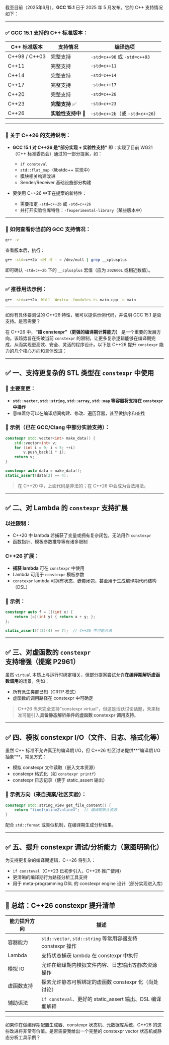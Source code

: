 截至目前（2025年6月），**GCC 15.1** 已于 2025 年 5 月发布。它的 C++ 支持情况如下：

---

### ✅ **GCC 15.1 支持的 C++ 标准版本：**

| C++ 标准版本      | 支持情况          | 编译选项                         |
| ------------- | ------------- | ---------------------------- |
| C++98 / C++03 | 完整支持          | `-std=c++98` 或 `-std=c++03`  |
| C++11         | 完整支持          | `-std=c++11`                 |
| C++14         | 完整支持          | `-std=c++14`                 |
| C++17         | 完整支持          | `-std=c++17`                 |
| C++20         | 完整支持          | `-std=c++20`                 |
| C++23         | **完整支持** ✅    | `-std=c++23`                 |
| C++26         | **实验性支持中** 🌱 | `-std=c++2b`（或 `-std=c++26`） |

---

### 🧪 关于 C++26 的支持说明：

* **GCC 15.1 对 C++26 是“部分实现 + 实验性支持”**
  即：实现了目前 WG21（C++ 标准委员会）通过的一部分提案，如：

  * `if consteval`
  * `std::flat_map`（libstdc++ 实现中）
  * 模块相关构建改进
  * Sender/Receiver 基础设施部分构建

* 要使用 C++26 中正在提案的新特性：

  * 需要指定 `-std=c++2b` 或 `-std=c++26`
  * 并打开实验性库特性：`-fexperimental-library`（某些版本中）

---

### 📌 如何查看你当前的 GCC 支持情况：

```bash
g++ -v
```

查看版本后，执行：

```bash
g++ -std=c++2b -dM -E - < /dev/null | grep __cplusplus
```

即可确认 `-std=c++2b` 下的 `__cplusplus` 宏值（应为 `202600L` 或相近数值）。

---

### ✅ 推荐用法示例：

```bash
g++ -std=c++2b -Wall -Wextra -fmodules-ts main.cpp -o main
```

---

如你有具体要测试的 C++26 特性，我可以提供示例代码，并说明 GCC 15.1 是否支持。是否需要？




在 C++26 中，**“超 constexpr”（更强的编译期计算能力）** 是一个重要的发展方向。该趋势旨在突破当前 `constexpr` 的限制，让更多复杂逻辑能够在编译期完成，从而实现更高效、安全、灵活的程序设计。以下是 C++26 提升 `constexpr` 能力的几个核心方向和具体改进：

---

## ✅ 一、支持更复杂的 STL 类型在 `constexpr` 中使用

### 📌 主要变更：

* **`std::vector`, `std::string`, `std::array`, `std::map` 等容器将支持在 `constexpr` 中操作**
* 意味着你可以在编译期间构建、修改、遍历容器，甚至做排序和查找

### 🌟 示例（已在 GCC/Clang 中部分实验支持）：

```cpp
constexpr std::vector<int> make_data() {
    std::vector<int> v;
    for (int i = 0; i < 5; ++i)
        v.push_back(i * i);
    return v;
}

constexpr auto data = make_data();
static_assert(data[2] == 4);
```

> 在 C++20 中，上面代码是非法的；在 C++26 中会成为合法用法。

---

## ✅ 二、对 Lambda 的 `constexpr` 支持扩展

### 以往限制：

* C++20 中 lambda 若捕获了变量或拥有复杂闭包，无法用作 `constexpr`
* 函数指针、模板参数推导等有诸多限制

### C++26 扩展：

* **捕获 lambda** 可在 `constexpr` 中使用
* Lambda 可用于 `constexpr` 模板参数
* `constexpr` lambda 可拥有状态、嵌套闭包，甚至用于生成编译期代码结构（DSL）

### 🌟 示例：

```cpp
constexpr auto f = [](int x) {
    return [=](int y) { return x + y; };
};

static_assert(f(3)(4) == 7);  // C++26 中可能合法
```

---

## ✅ 三、对虚函数的 `constexpr` 支持增强（提案 P2961）

虽然 `virtual` 本质上与运行时绑定相关，但部分提案尝试允许**在编译期解析虚函数调用**的场景，例如：

* 所有派生类都已知（CRTP 模式）
* 虚函数的调用路径在 constexpr 中可确定

> C++26 尚未完全支持“constexpr virtual”，但这是活跃讨论话题，未来标准可能引入**具备静态解析条件的虚函数 constexpr 调用支持**。

---

## ✅ 四、模拟 constexpr I/O（文件、日志、格式化等）

虽然 C++ 标准不允许真正的编译期 I/O，但 C++26 社区讨论提供\*\*“编译期 I/O 抽象”\*\*，常见方式：

* 模拟 constexpr 文件读取（嵌入文本资源）
* constexpr 格式化（如 `constexpr printf`）
* constexpr 日志记录（便于 static\_assert 输出）

### 🌟 示例方向（来自提案/社区实验）：

```cpp
constexpr std::string_view get_file_content() {
    return "line1\nline2\nline3";  // 编译期嵌入资源
}
```

配合 `std::format` 或类似机制，在编译期生成分析结果。

---

## ✅ 五、提升 constexpr 调试/分析能力（意图明确化）

为支持更复杂的编译期逻辑，C++26 将引入：

* `if consteval`（C++23 已初步引入，C++26 推广使用）
* 更清晰的编译期行为路径分析工具支持
* 用于 meta-programming DSL 的 constexpr engine 设计（部分实现进入库）

---

## 🔧 总结：C++26 constexpr 提升清单

| 能力提升方向 | 描述                                                |
| ------ | ------------------------------------------------- |
| 容器能力   | `std::vector`, `std::string` 等常用容器支持 constexpr 操作 |
| Lambda | 支持状态捕获 lambda 在 constexpr 中执行                     |
| 模拟 IO  | 允许在编译期内模拟文件内容、日志输出等静态资源操作                         |
| 虚函数支持  | 探索允许静态可解绑定的虚函数 constexpr 化（尚处讨论）                  |
| 辅助语法   | `if consteval`、更好的 static\_assert 输出、DSL 编译期解释    |

---

如果你在做编译期配置生成器、constexpr 状态机、元数据库系统，C++26 的这些改进将非常有价值。是否需要我给出一个完整的 constexpr vector 状态机或静态分析工具示例？
